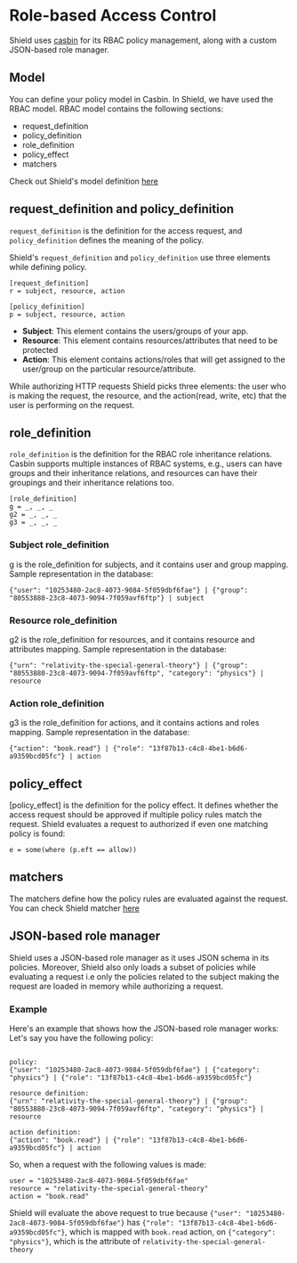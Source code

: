 # Role-based Access Control

Shield uses [casbin](https://casbin.org/docs/en/rbac) for its RBAC policy management, along with a custom JSON-based role manager.

## Model

You can define your policy model in Casbin. In Shield, we have used the RBAC model. RBAC model contains the following sections:

- request_definition
- policy_definition
- role_definition
- policy_effect
- matchers

Check out Shield's model definition [here](https://github.com/odpf/shield/blob/main/lib/casbin/model.conf)

## request_definition and policy_definition

`request_definition` is the definition for the access request, and `policy_definition` defines the meaning of the policy.

Shield's `request_definition` and `policy_definition` use three elements while defining policy.

```
[request_definition]
r = subject, resource, action

[policy_definition]
p = subject, resource, action
```

- **Subject**: This element contains the users/groups of your app.
- **Resource**: This element contains resources/attributes that need to be protected
- **Action**: This element contains actions/roles that will get assigned to the user/group on the particular resource/attribute.

While authorizing HTTP requests Shield picks three elements: the user who is making the request, the resource, and the action(read, write, etc) that the user is performing on the request.

## role_definition

`role_definition` is the definition for the RBAC role inheritance relations. Casbin supports multiple instances of RBAC systems, e.g., users can have groups and their inheritance relations, and resources can have their groupings and their inheritance relations too.

```
[role_definition]
g = _, _, _
g2 = _, _, _
g3 = _, _, _
```

### Subject role_definition

g is the role_definition for subjects, and it contains user and group mapping.
Sample representation in the database:

```
{"user": "10253480-2ac8-4073-9084-5f059dbf6fae"} | {"group": "80553880-23c8-4073-9094-7f059avf6ftp"} | subject
```

### Resource role_definition

g2 is the role_definition for resources, and it contains resource and attributes mapping.
Sample representation in the database:

```
{"urn": "relativity-the-special-general-theory"} | {"group": "80553880-23c8-4073-9094-7f059avf6ftp", "category": "physics"} | resource
```

### Action role_definition

g3 is the role_definition for actions, and it contains actions and roles mapping.
Sample representation in the database:

```
{"action": "book.read"} | {"role": "13f87b13-c4c8-4be1-b6d6-a9359bcd05fc"} | action
```

## policy_effect

[policy_effect] is the definition for the policy effect. It defines whether the access request should be approved if multiple policy rules match the request. Shield evaluates a request to authorized if even one matching policy is found:

```
e = some(where (p.eft == allow))
```

## matchers

The matchers define how the policy rules are evaluated against the request.
You can check Shield matcher [here](https://github.com/odpf/shield/blob/main/lib/casbin/model.conf#L16)

## JSON-based role manager

Shield uses a JSON-based role manager as it uses JSON schema in its policies. Moreover, Shield also only loads a subset of policies while evaluating a request i.e only the policies related to the subject making the request are loaded in memory while authorizing a request.

### Example

Here's an example that shows how the JSON-based role manager works:
Let's say you have the following policy:

```

policy:
{"user": "10253480-2ac8-4073-9084-5f059dbf6fae"} | {"category": "physics"} | {"role": "13f87b13-c4c8-4be1-b6d6-a9359bcd05fc"}

resource definition:
{"urn": "relativity-the-special-general-theory"} | {"group": "80553880-23c8-4073-9094-7f059avf6ftp", "category": "physics"} | resource

action definition:
{"action": "book.read"} | {"role": "13f87b13-c4c8-4be1-b6d6-a9359bcd05fc"} | action

```

So, when a request with the following values is made:

```
user = "10253480-2ac8-4073-9084-5f059dbf6fae"
resource = "relativity-the-special-general-theory"
action = "book.read"

```

Shield will evaluate the above request to true because `{"user": "10253480-2ac8-4073-9084-5f059dbf6fae"}` has `{"role": "13f87b13-c4c8-4be1-b6d6-a9359bcd05fc"}`, which is mapped with `book.read` action, on `{"category": "physics"}`, which is the attribute of `relativity-the-special-general-theory`
